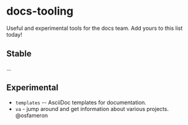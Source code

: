 # docs-tooling

Useful and experimental tools for the docs team.
Add yours to this list today!

## Stable

...

## Experimental

 * `templates` -- AsciiDoc templates for documentation.
 * `va` - jump around and get information about various projects. @osfameron
